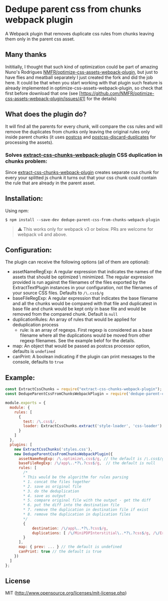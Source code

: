 # Dedupe parent css from chunks webpack plugin

A Webpack plugin that removes duplicate css rules from chunks leaving them only in the parent css asset.

## Many thanks
Inititially, I thought that such kind of optimization could be part of amazing Nuno's Rodrigues [NMFR/optimize-css-assets-webpack-plugin](https://github.com/NMFR/optimize-css-assets-webpack-plugin), but just to have flies and meatball separately I just created the fork and did the job here. It could be that when you start working with that plugin such feature is already implemented in optimize-css-assets-webpack-plugin, so check that first before download that one (see [https://github.com/NMFR/optimize-css-assets-webpack-plugin/issues/41] for the details)

## What does the plugin do?

It will find all the parents for every chunk, will compare the css rules and will remove the duplicates from chunks only leaving the original rules only inside parent chunks (it uses [postcss](https://github.com/postcss/postcss) and  [postcss-discard-duplicates](https://github.com/ben-eb/postcss-discard-duplicates) for processing the assets).

### Solves [extract-css-chunks-webpack-plugin](https://github.com/faceyspacey/extract-css-chunks-webpack-plugin) CSS duplication in chunks problem:

Since [extract-css-chunks-webpack-plugin](https://github.com/faceyspacey/extract-css-chunks-webpack-plugin) creates separate css chunk for every your splitted js chunk it turns out that your css chunk could contain the rule that are already in the parent asset.

## Installation:

Using npm:
```shell
$ npm install --save-dev dedupe-parent-css-from-chunks-webpack-plugin
```

> :warning: This works only for webpack v3 or below. PRs are welcome for webpack v4 and above.

## Configuration:

The plugin can receive the following options (all of them are optional):
* assetNameRegExp: A regular expression that indicates the names of the assets that should be optimized \ minimized. The regular expression provided is run against the filenames of the files exported by the ExtractTextPlugin instances in your configuration, not the filenames of your source CSS files. Defaults to `/\.css$/g`
* baseFileRegExp: A regular expression that indicates the base filename and all the chunks would be compared with that file and duplicatest in base file and chunk would be kept only in base file and would be removed from the compared chunk. Default is `null`
* duplicationRules: An array of rules that would be applied for deduplication process
    * rule: is an array of regexps. First regexp is considered as a base filename where all the duplications would be moved from other regexp filenames. See the example belof for the details.
* map: An object that would be passed as postcss processor option, defaults is `undefined`
* canPrint: A boolean indicating if the plugin can print messages to the console, defaults to `true`

## Example:

``` javascript
const ExtractCssChunks = require("extract-css-chunks-webpack-plugin");
const DedupeParentCssFromChunksWebpackPlugin = require('dedupe-parent-css-from-chunks-webpack-plugin');

module.exports = {
  module: {
    rules: [
      {
        test: /\.css$/,
        loader: ExtractCssChunks.extract('style-loader', 'css-loader')
      }
    ]
  },
  plugins: [
    new ExtractCssChunks('styles.css'),
    new DedupeParentCssFromChunksWebpackPlugin({
      assetNameRegExp: /\.optimize\.css$/g, // the default is /\.css$/g
      baseFileRegExp: /\/app\..*?\.?css$/g,  // the default is null
      rules: [
        /*
        * This would be the algorithm for rules parsing
        * 1. concat the files together
        * 2. save as original file
        * 3. do the deduplication
        * 4. save as output
        * 5. compare original file with the output - get the diff
        * 6. put the diff into the destination file
        * 7. remove the duplication in destination file if exist
        * 8. remove the duplication in duplication files
        */
        {
            destination: /\/app\..*?\.?css$/g,
            duplications: [ /\/MiniPDPInterstitial\..*?\.?css$/g, /\/ErrorFullPage\..*?\.?css$/g ],
        }
      ],
      map: { prev: ... } // the default is undefined
      canPrint: true // the default is true
    })
  ]
};
```

## License

MIT (http://www.opensource.org/licenses/mit-license.php)
